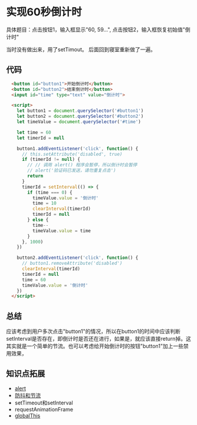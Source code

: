 # 实现60秒倒计时

具体题目：点击按钮1，输入框显示"60, 59...", 点击按钮2，输入框恢复初始值"倒计时"

当时没有做出来，用了setTimout。
后面回到寝室重新做了一遍。

## 代码

```html
  <button id="button1">开始倒计时</button>
  <button id="button2">结束倒计时</button>
  <input id="time" type="text" value="倒计时">

  <script>
    let button1 = document.querySelector('#button1')
    let button2 = document.querySelector('#button2')
    let timeValue = document.querySelector('#time')

    let time = 60
    let timerId = null

    button1.addEventListener('click', function() {
      // this.setAttribute('disabled', true)
      if (timerId != null) {
        // // 调用 alert() 程序会暂停，所以倒计时会暂停
        // alert('验证码已发送，请勿重复点击')
        return
      }
      timerId = setInterval(() => {
        if (time === 0) {
          timeValue.value = '倒计时'
          time = 10
          clearInterval(timerId)
          timerId = null
        } else {
          time--
          timeValue.value = time
        } 
      }, 1000)
    })

    button2.addEventListener('click', function() {
      // button1.removeAttribute('disabled')
      clearInterval(timerId)
      timerId = null
      time = 60
      timeValue.value = '倒计时'
    })
  </script>
```

## 总结

应该考虑到用户多次点击"button1"的情况，所以在button1的时间中应该判断setInterval是否存在，即倒计时是否还在进行，如果是，就应该直接return掉。这其实就是一个简单的节流。也可以考虑给开始倒计时的按钮"button1"加上一些禁用效果，

## 知识点拓展

* [alert](../JavaScript/alert.md)
* [防抖和节流](../JavaScript/%E9%98%B2%E6%8A%96%E8%8A%82%E6%B5%81.md)
* setTimeout和setInterval
* requestAnimationFrame
* [globalThis](../JavaScript//%E8%8E%B7%E5%8F%96%E5%85%A8%E5%B1%80%E5%AF%B9%E8%B1%A1.md)
